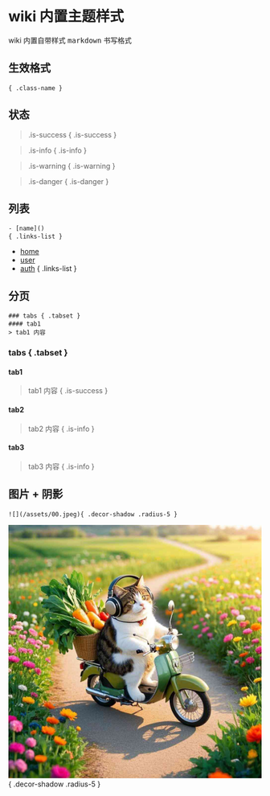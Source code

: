# wiki 内置主题样式
wiki 内置自带样式 <kbd>markdown</kbd> 书写格式

## 生效格式
```
{ .class-name }
```

## 状态

> .is-success
{ .is-success }

> .is-info
{ .is-info }

> .is-warning
{ .is-warning }

> .is-danger
{ .is-danger }

## 列表
```
- [name]()
{ .links-list }
```

- [home]()
- [user]()
- [auth]()
{ .links-list }


## 分页
```
### tabs { .tabset }
#### tab1
> tab1 内容
```
### tabs { .tabset }

#### tab1
> tab1 内容
{ .is-success }

#### tab2 
> tab2 内容
{ .is-info }


#### tab3 
> tab3 内容
{ .is-info }



## 图片 + 阴影
```
![](/assets/00.jpeg){ .decor-shadow .radius-5 }
```
![](/assets/00.jpeg){ .decor-shadow .radius-5 }

